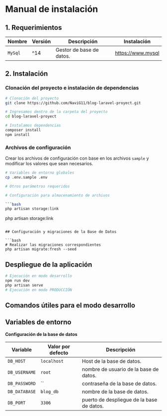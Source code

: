 # Manual de instalación

## 1. Requerimientos

| Nombre       | Versión | Descripción                                            | Instalación                                      |
|--------------|---------|--------------------------------------------------------|--------------------------------------------------|
| `MySql` | ^14     | Gestor de base de datos.                               | <https://www.mysql> |

## 2. Instalación

### Clonación del proyecto e instalación de dependencias

```bash
# Clonación del proyecto
git clone https://github.com/NaviG11/blog-laravel-proyect.git

# Ingresamos dentro de la carpeta del proyecto
cd blog-laravel-proyect

# Instalamos dependencias
composer install
npm install
```

### Archivos de configuración

Crear los archivos de configuración con base en los archivos `sample` y modificar los valores que sean necesarios.

```bash
# Variables de entorno globales
cp .env.sample .env

# Otros parámetros requeridos

# Configuración para almacenamiento de archivos

```bash
php artisan storage:link
```

php artisan storage:link

```

## Configuración y migraciones de la Base de Datos

```bash
# Realizar las migraciones correspondientes
php artisan migrate:fresh --seed
```

<!-- Para más detalles ver el archivo [database/scripts/CREATE_DATABASE.md](./database/scripts/CREATE_DATABASE.md) -->


## Despliegue de la aplicación

```bash
# Ejecución en modo desarrollo
npm run dev
php artisan serve
# Ejecución en modo PRODUCCIÓN

```

## Comandos útiles para el modo desarrollo

## Variables de entorno

**Configuración de la base de datos**

| Variable                 | Valor por defecto | Descripción                                                                                       |
|--------------------------|-------------------|---------------------------------------------------------------------------------------------------|
| `DB_HOST`                | `localhost`       | Host de la base de datos.                                                                         |
| `DB_USERNAME`            | `root`        | nombre de usuario de la base de datos.                                                            |
| `DB_PASSWORD`            | ``        | contraseña de la base de datos.                                                                   |
| `DB_DATABASE`            | `blog_db`     | nombre de la base de datos.                                                                       |
| `DB_PORT`                | `3306`            | puerto de despliegue de la base de datos.                                                         |
